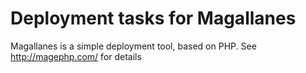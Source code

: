 # Deployment tasks for Magallanes

Magallanes is a simple deployment tool, based on PHP. See http://magephp.com/ for details